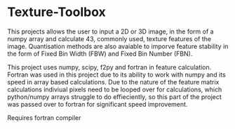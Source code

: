 # Texture-Toolbox
This projects allows the user to input a 2D or 3D image, in the form of a numpy array and calculate 43, commonly used, texture features of the image.
Quantisation methods are also avaiable to imporve feature stability in the form of Fixed Bin Width (FBW) and Fixed Bin Number (FBN). 

This project uses numpy, scipy, f2py and fortran in feature calculation. Fortran was used in this project due to its ability to work with numpy and its speed in array based calculations. Due to the nature of the feature matrix calculations indiviual pixels need to be looped over for calculations, which python/numpy arrays struggle to do effieciently, so this part of the project was passed over to fortran for significant speed improvement.

Requires fortran compiler
